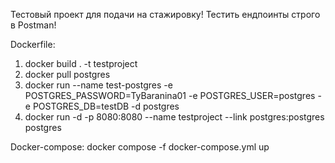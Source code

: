 Тестовый проект для подачи на стажировку!
Тестить ендпоинты строго в Postman!

Dockerfile:
1) docker build . -t testproject
2) docker pull postgres
3) docker run --name test-postgres -e POSTGRES_PASSWORD=TyBaranina01 -e POSTGRES_USER=postgres -e POSTGRES_DB=testDB -d postgres
4) docker run -d -p 8080:8080 --name testproject --link postgres:postgres postgres

Docker-compose:
docker compose -f docker-compose.yml up 
